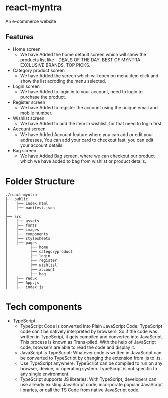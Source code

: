 # react-myntra

An e-commerce website

## Features

- Home screen
  - We have Added the home default screen which will show the products list like - DEALS OF THE DAY, BEST OF MYNTRA EXCLUSIVE BRANDS, TOP PICKS.
- Category product screen
  - We have Added the screen which will open on menu item click and show ths list acroding the menu selected.
- Login screen
  - We have Added to login in to your account, need to login to purchase the product.
- Register screen
  - We have Added to register the account using the unique email and mobile number.
- Wishlist screen
  - We have Added to add the item in wishlist, for that need to login first.
- Account screen
  - We have Added Account feature where you can add or edit your addresses, You can add your card to checkout fast, you can edit your account details.
- Bag screen
  - We have Added Bag screen, where we can checkout our product which we have added to bag from wishlist or product details.

# Folder Structure

```
./react-myntra
├── public
│    ├── index.html
│    ├── manifest.json
│
├── src
│    ├── assets
│    ├── fonts
│    ├── images
│    ├── components
│    ├── stylesheets
│    ├── pages
│          |── home
│          |── categoryproduct
│          |── login
│          |── register
│          |── wishlist
│          |── account
│          |── bag
│    ├── redux
│    ├── App.js
│    ├── index.js

```

# Tech components

- TypeScript
  - TypeScript Code is converted into Plain JavaScript Code: TypeScript code can’t be natively interpreted by browsers. So if the code was written in TypeScript, it gets compiled and converted into JavaScript. This process is known as Trans-piled. With the help of JavaScript code, browsers are able to read the code and display it.
  - JavaScript is TypeScript: Whatever code is written in JavaScript can be converted to TypeScript by changing the extension from .js to .ts.
  - Use TypeScript anywhere: TypeScript can be compiled to run on any browser, device, or operating system. TypeScript is not specific to any single environment.
  - TypeScript supports JS libraries: With TypeScript, developers can use already existing JavaScript code, incorporate popular JavaScript libraries, or call the TS Code from native JavaScript code.
